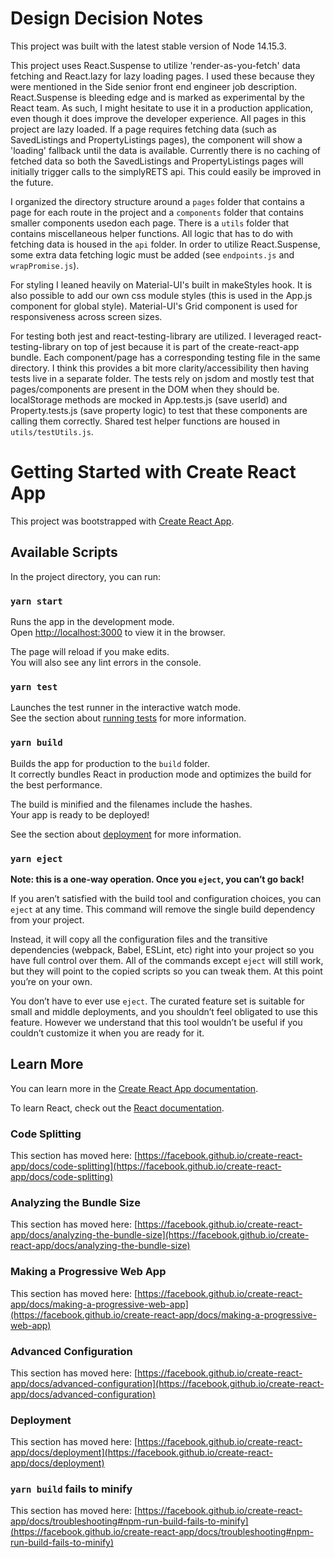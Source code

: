 # Design Decision Notes

This project was built with the latest stable version of Node 14.15.3.

This project uses React.Suspense to utilize 'render-as-you-fetch' data fetching and React.lazy for lazy loading pages. I used these because they were mentioned in the Side senior front end engineer job description. React.Suspense is bleeding edge and is marked as experimental by the React team. As such, I might hesitate to use it in a production application, even though it does improve the developer experience. All pages in this project are lazy loaded. If a page requires fetching data (such as SavedListings and PropertyListings pages), the <Suspense> component will show a 'loading' fallback until the data is available. Currently there is no caching of fetched data so both the SavedListings and PropertyListings pages will initially trigger calls to the simplyRETS api. This could easily be improved in the future.

I organized the directory structure around a `pages` folder that contains a page for each route in the project and a `components` folder that contains smaller components usedon each page. There is a `utils` folder that contains miscellaneous helper functions. All logic that has to do with fetching data is housed in the `api` folder. In order to utilize React.Suspense, some extra data fetching logic must be added (see `endpoints.js` and `wrapPromise.js`).

For styling I leaned heavily on Material-UI's built in makeStyles hook. It is also possible to add our own css module styles (this is used in the App.js component for global style). Material-UI's Grid component is used for responsiveness across screen sizes.

For testing both jest and react-testing-library are utilized. I leveraged react-testing-library on top of jest because it is part of the create-react-app bundle. Each component/page has a corresponding testing file in the same directory. I think this provides a bit more clarity/accessibility then having tests live in a separate folder. The tests rely on jsdom and mostly test that pages/components are present in the DOM when they should be. localStorage methods are mocked in App.tests.js (save userId) and Property.tests.js (save property logic) to test that these components are calling them correctly. Shared test helper functions are housed in `utils/testUtils.js`.



# Getting Started with Create React App

This project was bootstrapped with [Create React App](https://github.com/facebook/create-react-app).

## Available Scripts

In the project directory, you can run:

### `yarn start`

Runs the app in the development mode.\
Open [http://localhost:3000](http://localhost:3000) to view it in the browser.

The page will reload if you make edits.\
You will also see any lint errors in the console.

### `yarn test`

Launches the test runner in the interactive watch mode.\
See the section about [running tests](https://facebook.github.io/create-react-app/docs/running-tests) for more information.

### `yarn build`

Builds the app for production to the `build` folder.\
It correctly bundles React in production mode and optimizes the build for the best performance.

The build is minified and the filenames include the hashes.\
Your app is ready to be deployed!

See the section about [deployment](https://facebook.github.io/create-react-app/docs/deployment) for more information.

### `yarn eject`

**Note: this is a one-way operation. Once you `eject`, you can’t go back!**

If you aren’t satisfied with the build tool and configuration choices, you can `eject` at any time. This command will remove the single build dependency from your project.

Instead, it will copy all the configuration files and the transitive dependencies (webpack, Babel, ESLint, etc) right into your project so you have full control over them. All of the commands except `eject` will still work, but they will point to the copied scripts so you can tweak them. At this point you’re on your own.

You don’t have to ever use `eject`. The curated feature set is suitable for small and middle deployments, and you shouldn’t feel obligated to use this feature. However we understand that this tool wouldn’t be useful if you couldn’t customize it when you are ready for it.

## Learn More

You can learn more in the [Create React App documentation](https://facebook.github.io/create-react-app/docs/getting-started).

To learn React, check out the [React documentation](https://reactjs.org/).

### Code Splitting

This section has moved here: [https://facebook.github.io/create-react-app/docs/code-splitting](https://facebook.github.io/create-react-app/docs/code-splitting)

### Analyzing the Bundle Size

This section has moved here: [https://facebook.github.io/create-react-app/docs/analyzing-the-bundle-size](https://facebook.github.io/create-react-app/docs/analyzing-the-bundle-size)

### Making a Progressive Web App

This section has moved here: [https://facebook.github.io/create-react-app/docs/making-a-progressive-web-app](https://facebook.github.io/create-react-app/docs/making-a-progressive-web-app)

### Advanced Configuration

This section has moved here: [https://facebook.github.io/create-react-app/docs/advanced-configuration](https://facebook.github.io/create-react-app/docs/advanced-configuration)

### Deployment

This section has moved here: [https://facebook.github.io/create-react-app/docs/deployment](https://facebook.github.io/create-react-app/docs/deployment)

### `yarn build` fails to minify

This section has moved here: [https://facebook.github.io/create-react-app/docs/troubleshooting#npm-run-build-fails-to-minify](https://facebook.github.io/create-react-app/docs/troubleshooting#npm-run-build-fails-to-minify)
